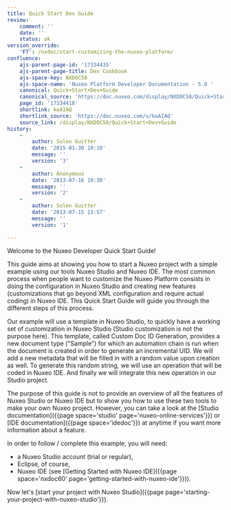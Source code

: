```yaml
---
title: Quick Start Dev Guide
review:
    comment: ''
    date: ''
    status: ok
version_override:
    'FT': /nxdoc/start-customizing-the-nuxeo-platform/
confluence:
    ajs-parent-page-id: '17334435'
    ajs-parent-page-title: Dev Cookbook
    ajs-space-key: NXDOC58
    ajs-space-name: 'Nuxeo Platform Developer Documentation - 5.8 '
    canonical: Quick+Start+Dev+Guide
    canonical_source: 'https://doc.nuxeo.com/display/NXDOC58/Quick+Start+Dev+Guide'
    page_id: '17334418'
    shortlink: koAIAQ
    shortlink_source: 'https://doc.nuxeo.com/x/koAIAQ'
    source_link: /display/NXDOC58/Quick+Start+Dev+Guide
history:
    -
        author: Solen Guitter
        date: '2015-01-30 10:10'
        message: ''
        version: '3'
    -
        author: Anonymous
        date: '2013-07-16 10:30'
        message: ''
        version: '2'
    -
        author: Solen Guitter
        date: '2013-07-15 13:57'
        message: ''
        version: '1'

---
```

Welcome to the Nuxeo Developer Quick Start Guide!

This guide aims at showing you how to start a Nuxeo project with a simple example using our tools Nuxeo Studio and Nuxeo IDE. The most common process when people want to customize the Nuxeo Platform consists in doing the configuration in Nuxeo Studio and creating new features (customizations that go beyond XML configuration and require actual coding) in Nuxeo IDE. This Quick Start Guide will guide you through the different steps of this process.

Our example will use a template in Nuxeo Studio, to quickly have a working set of customization in Nuxeo Studio (Studio customization is not the purpose here). This template, called Custom Doc ID Generation, provides a new document type ("Sample") for which an automation chain is run when the document is created in order to generate an incremental UID. We will add a new metadata that will be filled in with a random value upon creation as well. To generate this random string, we will use an operation that will be coded in Nuxeo IDE. And finally we will integrate this new operation in our Studio project.

The purpose of this guide is not to provide an overview of all the features of Nuxeo Studio or Nuxeo IDE but to show you how to use these two tools to make your own Nuxeo project. However, you can take a look at the [Studio documentation]({{page space='studio' page='nuxeo-online-services'}}) or [IDE documentation]({{page space='idedoc'}}) at anytime if you want more information about a feature.

In order to follow / complete this example, you will need:

*   a Nuxeo Studio account (trial or regular),
*   Eclipse, of course,
*   Nuxeo IDE (see [Getting Started with Nuxeo IDE]({{page space='nxdoc60' page='getting-started-with-nuxeo-ide'}})).

Now let's [start your project with Nuxeo Studio]({{page page='starting-your-project-with-nuxeo-studio'}}).

&nbsp;

&nbsp;
